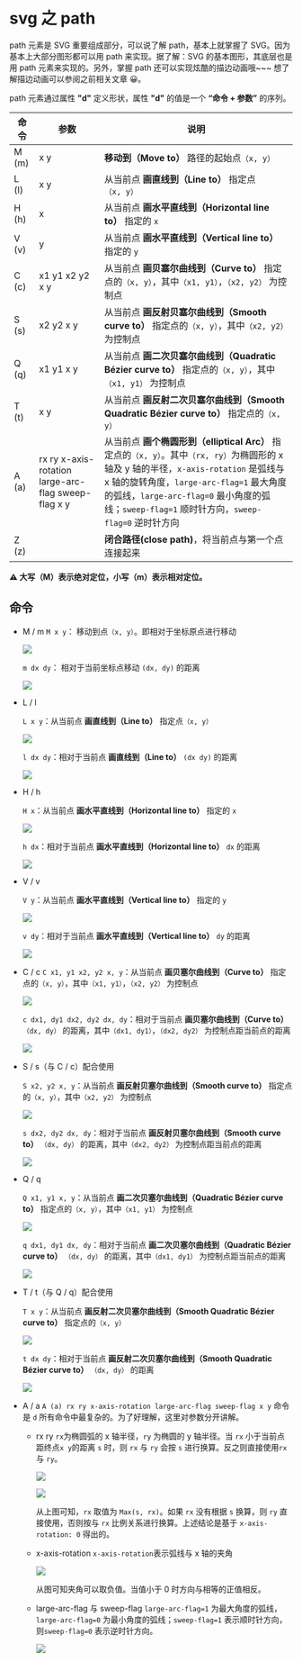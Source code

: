 # svg 之 path

path 元素是 SVG 重要组成部分，可以说了解 path，基本上就掌握了 SVG。因为基本上大部分图形都可以用 path 来实现。据了解：SVG 的基本图形，其底层也是用 path 元素来实现的。另外，掌握 path 还可以实现炫酷的描边动画哦~~~ 想了解描边动画可以参阅之前相关文章 😀。

path 元素通过属性 **"d"** 定义形状，属性 **"d"** 的值是一个 **“命令 + 参数”** 的序列。

| 命令  | 参数                                                | 说明                                                                                                                                                                                                                                                                                |
| ----- | --------------------------------------------------- | ----------------------------------------------------------------------------------------------------------------------------------------------------------------------------------------------------------------------------------------------------------------------------------- |
| M (m) | x y                                                 | **移动到（Move to）** 路径的起始点`（x, y）`                                                                                                                                                                                                                                          |
| L (l) | x y                                                 | 从当前点 **画直线到（Line to）** 指定点`（x, y）`                                                                                                                                                                                                                                   |
| H (h) | x                                                   | 从当前点 **画水平直线到（Horizontal line to）** 指定的 `x`                                                                                                                                                                                                                       |
| V (v) | y                                                   | 从当前点 **画水平直线到（Vertical line to）** 指定的 `y`                                                                                                                                                                                                                         |
| C (c) | x1 y1 x2 y2 x y                                     | 从当前点 **画贝塞尔曲线到（Curve to）** 指定点的`（x, y）`，其中`（x1, y1）`，`（x2, y2）` 为控制点                                                                                                                                                                                 |
| S (s) | x2 y2 x y                                           | 从当前点 **画反射贝塞尔曲线到（Smooth curve to）** 指定点的`（x, y）`，其中`（x2, y2）` 为控制点                                                                                                                                                                                    |
| Q (q) | x1 y1 x y                                           | 从当前点 **画二次贝塞尔曲线到（Quadratic Bézier curve to）** 指定点的`（x, y）`，其中`（x1, y1）` 为控制点                                                                                                                                                                          |
| T (t) | x y                                                 | 从当前点 **画反射二次贝塞尔曲线到（Smooth Quadratic Bézier curve to）** 指定点的`（x, y）`                                                                                                                                                                                          |
| A (a) | rx ry x-axis-rotation large-arc-flag sweep-flag x y | 从当前点 **画个椭圆形到（elliptical Arc）** 指定点的`（x, y）`。其中`（rx, ry）`为椭圆形的 x 轴及 y 轴的半径，`x-axis-rotation` 是弧线与 x 轴的旋转角度，`large-arc-flag=1` 最大角度的弧线，`large-arc-flag=0` 最小角度的弧线；`sweep-flag=1` 顺时针方向，`sweep-flag=0` 逆时针方向 |
| Z (z) |                                                     | **闭合路径(close path)**，将当前点与第一个点连接起来                                                                                                                                                                                                                                |

**⚠️ 大写（M）表示绝对定位，小写（m）表示相对定位。**

## 命令

- M / m
  `M x y`： 移动到点`（x, y）`。即相对于坐标原点进行移动

  ![](./imgs/m.svg)

  `m dx dy`： 相对于当前坐标点移动 `(dx, dy)` 的距离

  ![](./imgs/m-relative.svg)

- L / l
  
  `L x y`：从当前点 **画直线到（Line to）** 指定点`（x, y）`
  
  ![](./imgs/l.svg)

  `l dx dy`：相对于当前点 **画直线到（Line to）** `(dx dy)` 的距离
  
  ![](./imgs/l-relative.svg)

- H / h

  `H x`：从当前点 **画水平直线到（Horizontal line to）** 指定的 `x`
  
  ![](./imgs/h.svg)

  `h dx`：相对于当前点 **画水平直线到（Horizontal line to）** `dx` 的距离
  
  ![](./imgs/h-relative.svg)

- V / v
  
  `V y`：从当前点 **画水平直线到（Vertical line to）** 指定的 `y`
  
  ![](./imgs/v.svg)

  `v dy`：相对于当前点 **画水平直线到（Vertical line to）** `dy` 的距离
  
  ![](./imgs/v-relative.svg)

- C / c
  `C x1, y1 x2, y2 x, y`：从当前点 **画贝塞尔曲线到（Curve to）** 指定点的`（x, y）`，其中`（x1, y1）`，`（x2, y2）` 为控制点
  
  ![](./imgs/c.svg)

  `c dx1, dy1 dx2, dy2 dx, dy`：相对于当前点 **画贝塞尔曲线到（Curve to）** `（dx, dy）` 的距离，其中`（dx1, dy1）`，`（dx2, dy2）` 为控制点距当前点的距离
  
  ![](./imgs/c-relative.svg)

- S / s（与 C / c）配合使用
  
  `S x2, y2 x, y`：从当前点 **画反射贝塞尔曲线到（Smooth curve to）** 指定点的`（x, y）`，其中`（x2, y2）` 为控制点
  
  ![](./imgs/s.svg)

  `s dx2, dy2 dx, dy`：相对于当前点 **画反射贝塞尔曲线到（Smooth curve to）** `（dx, dy）` 的距离，其中`（dx2, dy2）` 为控制点距当前点的距离

  ![](./imgs/s-relative.svg)

- Q / q
  
  `Q x1, y1 x, y`：从当前点 **画二次贝塞尔曲线到（Quadratic Bézier curve to）** 指定点的`（x, y）`，其中`（x1, y1）` 为控制点
  
  ![](./imgs/q.svg)

  `q dx1, dy1 dx, dy`：相对于当前点 **画二次贝塞尔曲线到（Quadratic Bézier curve to）** `（dx, dy）` 的距离，其中`（dx1, dy1）` 为控制点距当前点的距离
  
  ![](./imgs/q-relative.svg)

- T / t（与 Q / q）配合使用
  
  `T x y`：从当前点 **画反射二次贝塞尔曲线到（Smooth Quadratic Bézier curve to）** 指定点的`（x, y）`
  
  ![](./imgs/t.svg)

  `t dx dy`：相对于当前点 **画反射二次贝塞尔曲线到（Smooth Quadratic Bézier curve to）** `（dx, dy）` 的距离
  
  ![](./imgs/t-relative.svg)

- A / a
  `A (a) rx ry x-axis-rotation large-arc-flag sweep-flag x y` 命令是 `d` 所有命令中最复杂的。为了好理解，这里对参数分开讲解。
  - rx ry
    `rx`为椭圆弧的 x 轴半径，`ry` 为椭圆的 y 轴半径。当 `rx` 小于当前点距终点`x y`的距离 `s` 时，则 `rx` 与 `ry` 会按 `s` 进行换算。反之则直接使用`rx` 与 `ry`。

    ![](./imgs/a-1.svg)
    
    ![](./imgs/a-1-1.svg)
    
    从上图可知，`rx` 取值为 `Max(s, rx)`。如果 `rx` 没有根据 `s` 换算，则 `ry` 直接使用，否则按与 `rx` 比例关系进行换算。上述结论是基于 `x-axis-rotation: 0` 得出的。
  - x-axis-rotation
    `x-axis-rotation`表示弧线与 x 轴的夹角

    ![](./imgs/a-2.svg)

    从图可知夹角可以取负值。当值小于 0 时方向与相等的正值相反。
  
  - large-arc-flag 与 sweep-flag
    `large-arc-flag=1` 为最大角度的弧线，`large-arc-flag=0` 为最小角度的弧线；`sweep-flag=1` 表示顺时针方向，则`sweep-flag=0` 表示逆时针方向。
    
    ![](./imgs/a-3.svg)
